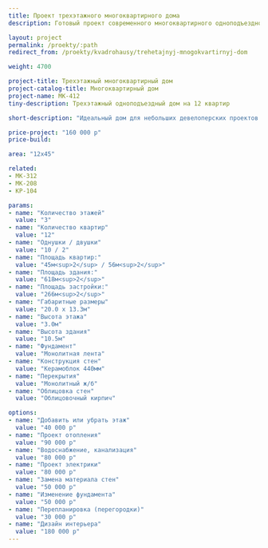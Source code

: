 ```yaml
---
title: Проект трехэтажного многоквартирного дома
description: Готовый проект современного многоквартирного одноподъездного дома на 12 квартир. 10 однокомнатных квартир, 2 двухкомнатные.

layout: project
permalink: /proekty/:path
redirect_from: /proekty/kvadrohausy/trehetajnyj-mnogokvartirnyj-dom

weight: 4700

project-title: Трехэтажный многоквартирный дом
project-catalog-title: Многоквартирный дом
project-name: MK-412
tiny-description: Трехэтажный одноподъездный дом на 12 квартир 

short-description: "Идеальный дом для небольших девелоперских проектов: компактный и экономичный. В доме один подъезд и три этажа, 10 однокомнатных квартир по 45 метров и 2 двухкомнатных квартиры по 56 метров. В обоих типах квартир кухня совмещена с просторной гостиной. В прихожей первого этажа в зоне тамбура и под лестницей могут разместиться велосипеды и коляски. Основной выразительный элемент фасада - балконы, размещенные в шахматном порядке. Такое решение подчеркнет современность девелоперского проекта, а также придаст новому микрорайону эксклюзивный вид."

price-project: "160 000 р"
price-build:

area: "12x45"

related:
- MK-312
- MK-208
- KP-104

params:
- name: "Количество этажей"
  value: "3"
- name: "Количество квартир"
  value: "12"
- name: "Однушки / двушки"
  value: "10 / 2"
- name: "Площадь квартир:"
  value: "45м<sup>2</sup> / 56м<sup>2</sup>"
- name: "Площадь здания:"
  value: "618м<sup>2</sup>"
- name: "Площадь застройки:"
  value: "266м<sup>2</sup>"
- name: "Габаритные размеры"
  value: "20.0 x 13.3м"
- name: "Высота этажа"
  value: "3.0м"
- name: "Высота здания"
  value: "10.5м"
- name: "Фундамент"
  value: "Монолитная лента"
- name: "Конструкция стен"
  value: "Керамоблок 440мм"
- name: "Перекрытия"
  value: "Монолитный ж/б"
- name: "Облицовка стен"
  value: "Облицовочный кирпич"

options:
- name: "Добавить или убрать этаж"
  value: "40 000 р"
- name: "Проект отопления"
  value: "90 000 р"
- name: "Водоснабжение, канализация"
  value: "80 000 р"
- name: "Проект электрики"
  value: "80 000 р"
- name: "Замена материала стен"
  value: "50 000 р"
- name: "Изменение фундамента"
  value: "50 000 р"
- name: "Перепланировка (перегородки)"
  value: "30 000 р"
- name: "Дизайн интерьера"
  value: "180 000 р"
---
```

